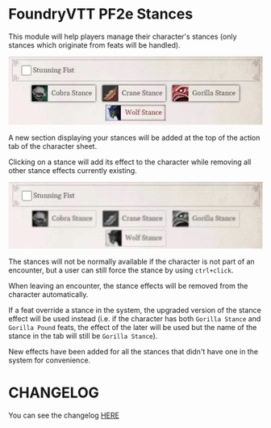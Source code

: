 # FoundryVTT PF2e Stances

This module will help players manage their character's stances (only stances which originate from feats will be handled).

![](./readme/stances.webp)

A new section displaying your stances will be added at the top of the action tab of the character sheet.

Clicking on a stance will add its effect to the character while removing all other stance effects currently existing.

![](./readme/nocombat.webp)

The stances will not be normally available if the character is not part of an encounter, but a user can still force the stance by using `ctrl+click`.

When leaving an encounter, the stance effects will be removed from the character automatically.

If a feat override a stance in the system, the upgraded version of the stance effect will be used instead (i.e. if the character has both `Gorilla Stance` and `Gorilla Pound` feats, the effect of the later will be used but the name of the stance in the tab will still be `Gorilla Stance`).

New effects have been added for all the stances that didn't have one in the system for convenience.

# CHANGELOG

You can see the changelog [HERE](./CHANGELOG.md)
